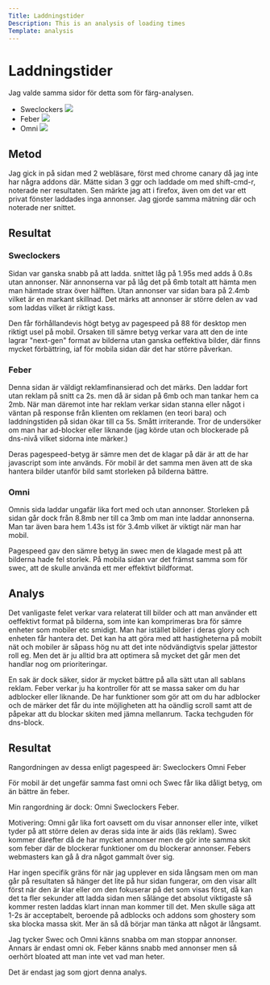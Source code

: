 ```yaml
---
Title: Laddningstider
Description: This is an analysis of loading times
Template: analysis
---
```

Laddningstider
=======================

Jag valde samma sidor för detta som för färg-analysen.
- Sweclockers
  <img src="%base_url%/image/sweclockers.png">
- Feber
  <img src="%base_url%/image/feber.png">
- Omni
  <img src="%base_url%/image/omni.png">

Metod
-----------------------
Jag gick in på sidan med 2 webläsare, först med chrome canary då jag inte har några addons där.
Mätte sidan 3 ggr och laddade om med shift-cmd-r, noterade ner resultaten.
Sen märkte jag att i firefox, även om det var ett privat fönster laddades inga annonser.
Jag gjorde samma mätning där och noterade ner snittet.

Resultat
-----------------------

### Sweclockers
Sidan var ganska snabb på att ladda. snittet låg på 1.95s med adds å 0.8s utan annonser.
När annonserna var på låg det på 6mb totalt att hämta men man hämtade strax över hälften.
Utan annonser var sidan bara på 2.4mb vilket är en markant skillnad. Det märks
att annonser är större delen av vad som laddas vilket är riktigt kass.

Den får förhållandevis högt betyg av pagespeed på 88 för desktop men riktigt usel på mobil.
Orsaken till sämre betyg verkar vara att den de inte lagrar "next-gen" format av bilderna utan 
ganska oeffektiva bilder, där finns mycket förbättring, iaf för mobila sidan där det
har större påverkan.

### Feber
Denna sidan är väldigt reklamfinansierad och det märks.
Den laddar fort utan reklam på snitt ca 2s. men då är sidan på 6mb och man
tankar hem ca 2mb.
När man däremot inte har reklam verkar sidan stanna eller något i väntan på response
från klienten om reklamen (en teori bara) och laddningstiden på sidan
ökar till ca 5s. Smått irriterande.
Tror de undersöker om man har ad-blocker eller liknande (jag körde utan och blockerade på dns-nivå vilket sidorna inte märker.)

Deras pagespeed-betyg är sämre men det de klagar på där är att de har javascript
som inte används.
För mobil är det samma men även att de ska hantera bilder utanför bild samt storleken på bilderna bättre.

### Omni
Omnis sida laddar ungafär lika fort med och utan annonser.
Storleken på sidan går dock från 8.8mb ner till ca 3mb om man
inte laddar annonserna.
Man tar även bara hem 1.43s ist för 3.4mb vilket är viktigt när man har mobil.

Pagespeed gav den sämre betyg än swec men de klagade mest på att bilderna hade fel storlek.
På mobila sidan var det främst samma som för swec, att de skulle använda ett mer effektivt bildformat.

Analys
-----------------------
Det vanligaste felet verkar vara relaterat till bilder och att 
man använder ett oeffektivt format på bilderna, som inte kan komprimeras bra för 
sämre enheter som mobiler etc smidigt.
Man har istället bilder i deras glory och enheten får hantera det.
Det kan ha att göra med att hastigheterna på mobilt nät och mobiler är såpass
hög nu att det inte nödvändigtvis spelar jättestor roll eg.
Men det är ju alltid bra att optimera så mycket det går men det handlar nog om prioriteringar.

En sak är dock säker, sidor är mycket bättre på alla sätt utan all sablans
reklam. Feber verkar ju ha kontroller för att se massa saker om du har adblocker eller liknande.
De har funktioner som gör att om du har adblocker och de märker det får du inte
möjligheten att ha oändlig scroll samt att de påpekar att du blockar skiten 
med jämna mellanrum. Tacka techguden för dns-block.

Resultat
-----------------------
Rangordningen av dessa enligt pagespeed är:
Sweclockers
Omni
Feber

För mobil är det ungefär samma fast omni och Swec får lika dåligt betyg, om än
bättre än feber.

Min rangordning är dock:
Omni
Sweclockers
Feber.

Motivering:
Omni går lika fort oavsett om du visar annonser eller inte, vilket
tyder på att större delen av deras sida inte är aids (läs reklam).
Swec kommer därefter då de har mycket annonser men de gör inte samma skit som feber
där de blockerar funktioner om du blockerar annonser.
Febers webmasters kan gå å dra något gammalt över sig.

Har ingen specifik gräns för när jag upplever en sida långsam men 
om man går på resultaten så hänger det lite på hur sidan 
fungerar, om den visar allt först när den är klar eller om den
fokuserar på det som visas först, då kan det ta fler sekunder
att ladda sidan men sålänge det absolut viktigaste 
så kommer resten laddas klart innan man kommer till det.
Men skulle säga att 1-2s är acceptabelt, beroende på 
adblocks och addons som ghostery som ska blocka massa skit.
Mer än så då börjar man tänka att något är långsamt.

Jag tycker Swec och Omni känns snabba om man stoppar annonser.
Annars är endast omni ok.
Feber känns snabb med annonser men så oerhört bloated att man inte vet vad man heter.

Det är endast jag som gjort denna analys.